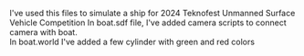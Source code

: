 <p>I've used this files to simulate a ship for 2024 Teknofest Unmanned Surface Vehicle Competition In boat.sdf file, I've added camera scripts to connect camera with boat.<br> In boat.world I've added a few cylinder with green and red colors</p>
